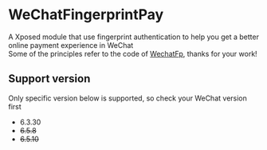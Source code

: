 # WeChatFingerprintPay
A Xposed module that use fingerprint authentication to help you get a better online payment experience in WeChat
<br>
Some of the principles refer to the code of <a href="https://github.com/dss16694/WechatFp">WechatFp</a>, thanks for your work!
## Support version
Only specific version below is supported, so check your WeChat version first
- 6.3.30
- ~~6.5.8~~
- ~~6.5.10~~
